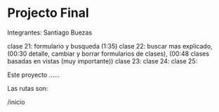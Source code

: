 # Projecto Final

Integrantes: Santiago Buezas

clase 21: formulario y busqueda (1:35)
clase 22: buscar mas explicado, (00:30 detalle, cambiar y borrar formularios de clases), (00:48 clases basadas en vistas (muy importante))
clase 23:
clase 24:
clase 25:

Este proyecto ......

Las rutas son:

/inicio